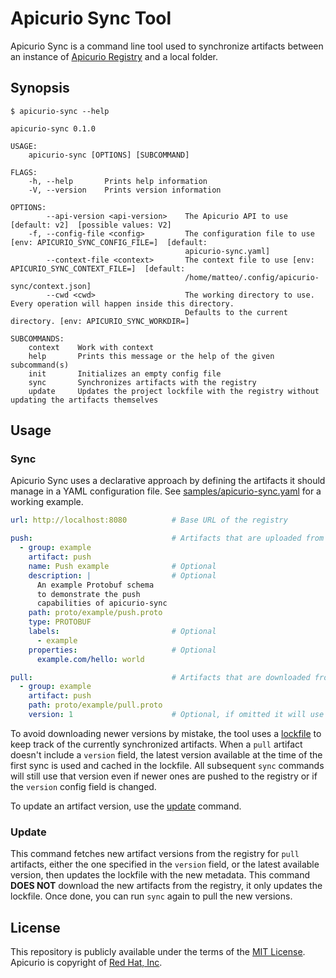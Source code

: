 # Apicurio Sync Tool

Apicurio Sync is a command line tool used to synchronize artifacts between an instance of [Apicurio Registry] and
a local folder.

## Synopsis

```
$ apicurio-sync --help

apicurio-sync 0.1.0

USAGE:
    apicurio-sync [OPTIONS] [SUBCOMMAND]

FLAGS:
    -h, --help       Prints help information
    -V, --version    Prints version information

OPTIONS:
        --api-version <api-version>    The Apicurio API to use [default: v2]  [possible values: V2]
    -f, --config-file <config>         The configuration file to use [env: APICURIO_SYNC_CONFIG_FILE=]  [default:
                                       apicurio-sync.yaml]
        --context-file <context>       The context file to use [env: APICURIO_SYNC_CONTEXT_FILE=]  [default:
                                       /home/matteo/.config/apicurio-sync/context.json]
        --cwd <cwd>                    The working directory to use. Every operation will happen inside this directory.
                                       Defaults to the current directory. [env: APICURIO_SYNC_WORKDIR=]

SUBCOMMANDS:
    context    Work with context
    help       Prints this message or the help of the given subcommand(s)
    init       Initializes an empty config file
    sync       Synchronizes artifacts with the registry
    update     Updates the project lockfile with the registry without updating the artifacts themselves
```

## Usage

### Sync

Apicurio Sync uses a declarative approach by defining the artifacts it should manage in a YAML configuration file.
See [samples/apicurio-sync.yaml](samples/apicurio-sync.yaml) for a working example.

```yaml
url: http://localhost:8080          # Base URL of the registry

push:                               # Artifacts that are uploaded from the local folder to the registry
  - group: example
    artifact: push
    name: Push example              # Optional
    description: |                  # Optional
      An example Protobuf schema 
      to demonstrate the push 
      capabilities of apicurio-sync
    path: proto/example/push.proto
    type: PROTOBUF
    labels:                         # Optional
      - example
    properties:                     # Optional
      example.com/hello: world

pull:                               # Artifacts that are downloaded from the registry to the local folder
  - group: example
    artifact: push
    path: proto/example/pull.proto
    version: 1                      # Optional, if omitted it will use the latest available version
```

To avoid downloading newer versions by mistake, the tool uses a [lockfile](samples/apicurio-sync.lock) to keep track of the currently
synchronized artifacts. When a `pull` artifact doesn't include a `version` field, the latest version available at the time
of the first sync is used and cached in the lockfile. All subsequent `sync` commands will still use that version even if newer ones
are pushed to the registry or if the `version` config field is changed. 

To update an artifact version, use the [update](#update) command.

### Update

This command fetches new artifact versions from the registry for `pull` artifacts, either the one specified in the `version` field,
or the latest available version, then updates the lockfile with the new metadata. This command **DOES NOT** download the new artifacts
from the registry, it only updates the lockfile. Once done, you can run `sync` again to pull the new versions.

## License

This repository is publicly available under the terms of the [MIT License](LICENSE).
Apicurio is copyright of [Red Hat, Inc].

[Apicurio Registry]: https://www.apicur.io/registry
[Red Hat, Inc]: https://www.redhat.com
